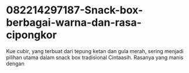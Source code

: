 # 082214297187-Snack-box-berbagai-warna-dan-rasa-cipongkor
Kue cubir, yang terbuat dari tepung ketan dan gula merah, sering menjadi pilihan utama dalam snack box tradisional Cintaasih. Rasanya yang manis dengan 
